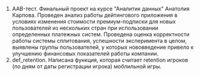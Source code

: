 1. AAB-тест. Финальный проект на курсе "Аналитик данных" Анатолия Карпова. Проведен анализ работы дейтингового приложения в условиях изменения стоимости премиум-подписки для новых пользователей из нескольких стран при использовании определенных платежных систем. Проведена оценка корректности работы системы сплитования, успешности эксперимента в целом, выявлены группы пользователей, у которых нововведение привело к улучшению финансовых показателей работы компании.
2. def_retention. Написана функция, которая считает retention игроков (по дням от даты регистрации игрока) моблильной игры.
